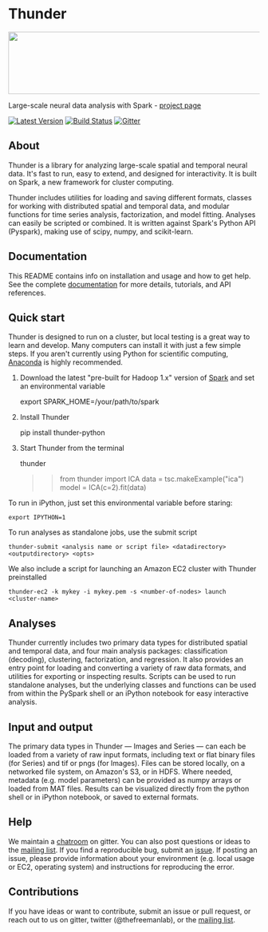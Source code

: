 
Thunder
=======

<div class="row">
  <a href="http://thunder-project.org">
      <img src="http://thunder-project.org/thunder/docs/_static/thumbnail_row.png" width="800px" height="125px">
  </a>
</div>

Large-scale neural data analysis with Spark - [project page](http://thunder-project.org)

[![Latest Version](https://pypip.in/version/thunder-python/badge.svg)](https://pypip.in/version/thunder-python/)
[![Build Status](https://travis-ci.org/thunder-project/thunder.png?branch=master)](https://travis-ci.org/thunder-project/thunder) 
[![Gitter](https://badges.gitter.im/Join%20Chat.svg)](https://gitter.im/thunder-project/thunder?utm_source=badge&utm_medium=badge&utm_campaign=pr-badge&utm_content=badge)

About
-----

Thunder is a library for analyzing large-scale spatial and temporal neural data. It's fast to run, easy to extend, and designed for interactivity. It is built on Spark, a new framework for cluster computing.

Thunder includes utilities for loading and saving different formats, classes for working with distributed spatial and temporal data, and modular functions for time series analysis, factorization, and model fitting. Analyses can easily be scripted or combined. It is written against Spark's Python API (Pyspark), making use of scipy, numpy, and scikit-learn.

Documentation
-------------

This README contains info on installation and usage and how to get help. See the complete [documentation](http://thunder-project.org/thunder/docs) for more details, tutorials, and API references. 

Quick start
-----------

Thunder is designed to run on a cluster, but local testing is a great way to learn and develop. Many computers can install it with just a few simple steps. If you aren't currently using Python for scientific computing, [Anaconda](https://store.continuum.io/cshop/anaconda/) is highly recommended.

1) Download the latest "pre-built for Hadoop 1.x" version of [Spark](http://spark.apache.org/downloads.html) and set an environmental variable

	export SPARK_HOME=/your/path/to/spark

2) Install Thunder

	pip install thunder-python

3) Start Thunder from the terminal

	thunder
	>> from thunder import ICA
	>> data = tsc.makeExample("ica")
	>> model = ICA(c=2).fit(data)

To run in iPython, just set this environmental variable before staring:

	export IPYTHON=1

To run analyses as standalone jobs, use the submit script

	thunder-submit <analysis name or script file> <datadirectory> <outputdirectory> <opts>

We also include a script for launching an Amazon EC2 cluster with Thunder preinstalled

	thunder-ec2 -k mykey -i mykey.pem -s <number-of-nodes> launch <cluster-name>


Analyses
--------

Thunder currently includes two primary data types for distributed spatial and temporal data, and four main analysis packages: classification (decoding), clustering, factorization, and regression. It also provides an entry point for loading and converting a variety of raw data formats, and utilities for exporting or inspecting results. Scripts can be used to run standalone analyses, but the underlying classes and functions can be used from within the PySpark shell or an iPython notebook for easy interactive analysis.

Input and output
----------------

The primary data types in Thunder — Images and Series — can each be loaded from a variety of raw input formats, including text or flat binary files (for Series) and tif or pngs (for Images). Files can be stored locally, on a networked file system, on Amazon's S3, or in HDFS. Where needed, metadata (e.g. model parameters) can be provided as numpy arrays or loaded from MAT files. Results can be visualized directly from the python shell or in iPython notebook, or saved to external formats.

Help
------------
We maintain a [chatroom](https://gitter.im/thunder-project/thunder?utm_source=badge&utm_medium=badge&utm_campaign=pr-badge&utm_content=badge) on gitter. You can also post questions or ideas to the [mailing list](https://groups.google.com/forum/?hl=en#!forum/thunder-user). If you find a reproducible bug, submit an [issue](https://github.com/thunder-project/thunder/issues). If posting an issue, please provide information about your environment (e.g. local usage or EC2, operating system) and instructions for reproducing the error.


Contributions
-------------
If you have ideas or want to contribute, submit an issue or pull request, or reach out to us on gitter, twitter (@thefreemanlab), or the [mailing list](https://groups.google.com/forum/?hl=en#!forum/thunder-user).
